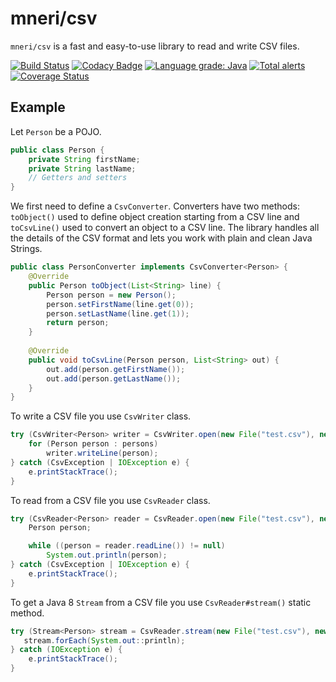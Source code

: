 # mneri/csv
`mneri/csv` is a fast and easy-to-use library to read and write CSV files.

[![Build Status](https://travis-ci.org/mneri/csv.svg?branch=master)](https://travis-ci.org/mneri/csv)
[![Codacy Badge](https://api.codacy.com/project/badge/Grade/d30b8cc221234302a0f4686cd9a38f42)](https://app.codacy.com/app/mneri_2/csv?utm_source=github.com&utm_medium=referral&utm_content=mneri/csv&utm_campaign=Badge_Grade_Dashboard)
[![Language grade: Java](https://img.shields.io/lgtm/grade/java/g/mneri/csv.svg?logo=lgtm&logoWidth=18)](https://lgtm.com/projects/g/mneri/csv/context:java)
[![Total alerts](https://img.shields.io/lgtm/alerts/g/mneri/csv.svg?logo=lgtm&logoWidth=18)](https://lgtm.com/projects/g/mneri/csv/alerts/)
[![Coverage Status](https://coveralls.io/repos/github/mneri/csv/badge.svg?branch=master)](https://coveralls.io/github/mneri/csv?branch=master)

## Example
Let `Person` be a POJO.

```java
public class Person {
    private String firstName;
    private String lastName;
    // Getters and setters
}
```

We first need to define a `CsvConverter`. Converters have two methods: `toObject()` used to define object creation
starting from a CSV line and `toCsvLine()` used to convert an object to a CSV line. The library handles all the details
of the CSV format and lets you work with plain and clean Java Strings.

```java
public class PersonConverter implements CsvConverter<Person> {
    @Override
    public Person toObject(List<String> line) {
        Person person = new Person();
        person.setFirstName(line.get(0));
        person.setLastName(line.get(1));
        return person;
    }
    
    @Override
    public void toCsvLine(Person person, List<String> out) {
        out.add(person.getFirstName());
        out.add(person.getLastName());
    }
}
```

To write a CSV file you use `CsvWriter` class.

```java
try (CsvWriter<Person> writer = CsvWriter.open(new File("test.csv"), new PersonConverter())) {
    for (Person person : persons)
        writer.writeLine(person);
} catch (CsvException | IOException e) {
    e.printStackTrace();
}
```

To read from a CSV file you use `CsvReader` class.

```java
try (CsvReader<Person> reader = CsvReader.open(new File("test.csv"), new PersonConverter())) {
    Person person;

    while ((person = reader.readLine()) != null)
        System.out.println(person);
} catch (CsvException | IOException e) {
    e.printStackTrace();
}
```

To get a Java 8 `Stream` from a CSV file you use `CsvReader#stream()` static method.

```java
try (Stream<Person> stream = CsvReader.stream(new File("test.csv"), new PersonConverter())) {
   stream.forEach(System.out::println);
} catch (IOException e) {
    e.printStackTrace();
}
```
